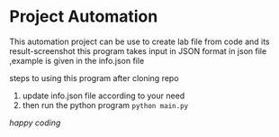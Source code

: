 # Project Automation
This automation project can be use to create lab file from code and its result-screenshot
this program takes input in JSON format in json file ,example is given in the info.json file 

steps to using this program after cloning repo 
  1. update info.json file according to your need 
  2. then run the python program `python main.py`

*happy coding*
